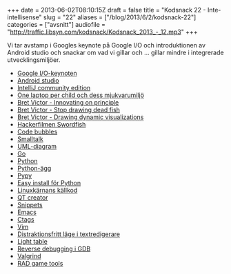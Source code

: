 +++
date = 2013-06-02T08:10:15Z
draft = false
title = "Kodsnack 22 - Inte-intellisense"
slug = "22"
aliases = ["/blog/2013/6/2/kodsnack-22"]
categories = ["avsnitt"]
audiofile = "http://traffic.libsyn.com/kodsnack/Kodsnack_2013_-_12.mp3"
+++

Vi tar avstamp i Googles keynote på Google I/O och introduktionen av Android studio och snackar om vad vi gillar och … gillar mindre i integrerade utvecklingsmiljöer.


* [Google I/O-keynoten](https://developers.google.com/events/io/)
* [Android studio](http://developer.android.com/sdk/installing/studio.html)
* [IntelliJ community edition](http://www.jetbrains.com/idea/free_java_ide.html)
* [One laptop per child och dess mjukvarumiljö](http://one.laptop.org/about/software)
* [Bret Victor - Innovating on principle](http://vimeo.com/36579366)
* [Bret Victor - Stop drawing dead fish](http://worrydream.com/#!/StopDrawingDeadFish)
* [Bret Victor - Drawing dynamic visualizations](http://worrydream.com/#!/DrawingDynamicVisualizationsTalk)
* [Hackerfilmen Swordfish](http://www.imdb.com/title/tt0244244/?ref_=sr_1)
* [Code bubbles](http://www.andrewbragdon.com/codebubbles_site.asp)
* [Smalltalk](http://www.smalltalk.org/main/)
* [UML-diagram](http://en.wikipedia.org/wiki/Unified_Modeling_Language)
* [Go](http://www.golang.org)
* [Python](http://python.org)
* [Python-ägg](http://mrtopf.de/blog/en/a-small-introduction-to-python-eggs/)
* [Pypy](http://pypy.org)
* [Easy install för Python](http://peak.telecommunity.com/DevCenter/EasyInstall)
* [Linuxkärnans källkod](https://www.kernel.org)
* [QT creator](http://qt.digia.com/Product/Developer-Tools/)
* [Snippets](http://en.wikipedia.org/w/index.php?title=Code_snippets)
* [Emacs](http://www.gnu.org/software/emacs/)
* [Ctags](http://en.wikipedia.org/wiki/Ctags)
* [Vim](http://www.vim.org)
* [Distraktionsfritt läge i textredigerare](http://en.wikipedia.org/wiki/Full-screen_writing_program)
* [Light table](http://www.lighttable.com)
* [Reverse debugging i GDB](http://sourceware.org/gdb/news/reversible.html)
* [Valgrind](http://valgrind.org)
* [RAD game tools](http://www.radgametools.com)

